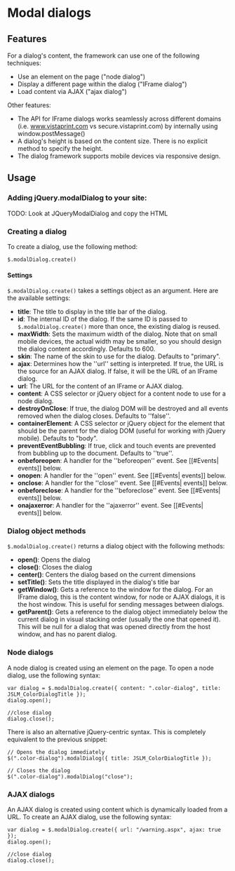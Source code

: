 # Modal dialogs

## Features

For a dialog's content, the framework can use one of the following techniques:

* Use an element on the page ("node dialog")
* Display a different page within the dialog ("IFrame dialog")
* Load content via AJAX ("ajax dialog")

Other features:

* The API for IFrame dialogs works seamlessly across different domains (i.e. www.vistaprint.com vs secure.vistaprint.com) by internally using window.postMessage()
* A dialog's height is based on the content size. There is no explicit method to specify the height.
* The dialog framework supports mobile devices via responsive design.

## Usage

### Adding jQuery.modalDialog to your site:

TODO: Look at JQueryModalDialog and copy the HTML

### Creating a dialog

To create a dialog, use the following method:

    $.modalDialog.create()

#### Settings

`$.modalDialog.create()` takes a settings object as an argument. Here are the available settings:

* **title**: The title to display in the title bar of the dialog.
* **id**: The internal ID of the dialog. If the same ID is passed to <code>$.modalDialog.create()</code> more than once, the existing dialog is reused.
* **maxWidth**: Sets the maximum width of the dialog. Note that on small mobile devices, the actual width may be smaller, so you should design the dialog content accordingly. Defaults to 600.
* **skin**:  The name of the skin to use for the dialog. Defaults to "primary".
* **ajax**:  Determines how the ''url'' setting is interpreted. If true, the URL is the source for an AJAX dialog. If false, it will be the URL of an IFrame dialog.
* **url**:  The URL for the content of an IFrame or AJAX dialog.
* **content**:  A CSS selector or jQuery object for a content node to use for a node dialog.
* **destroyOnClose**:  If true, the dialog DOM will be destroyed and all events removed when the dialog closes. Defaults to ''false''.
* **containerElement**:  A CSS selector or jQuery object for the element that should be the parent for the dialog DOM (useful for working with jQuery mobile). Defaults to "body".
* **preventEventBubbling**:  If true, click and touch events are prevented from bubbling up to the document. Defaults to ''true''.
* **onbeforeopen**: A handler for the ''beforeopen'' event. See [[#Events| events]] below.
* **onopen**: A handler for the ''open'' event. See [[#Events| events]] below.
* **onclose**: A handler for the ''close'' event. See [[#Events| events]] below.
* **onbeforeclose**: A handler for the ''beforeclose'' event. See [[#Events| events]] below.
* **onajaxerror**:  A handler for the ''ajaxerror'' event. See [[#Events| events]] below.

### Dialog object methods

`$.modalDialog.create()` returns a dialog object with the following methods:

* **open()**: Opens the dialog
* **close()**: Closes the dialog
* **center()**: Centers the dialog based on the current dimensions
* **setTitle()**: Sets the title displayed in the dialog's title bar
* **getWindow()**: Gets a reference to the window for the dialog. For an IFrame dialog, this is the content window, for node or AJAX dialogs, it is the host window. This is useful for sending messages between dialogs.
* **getParent()**: Gets a reference to the dialog object immediately below the current dialog in visual stacking order (usually the one that opened it). This will be null for a dialog that was opened directly from the host window, and has no parent dialog.

### Node dialogs

A node dialog is created using an element on the page. To open a node dialog, use the following syntax:

    var dialog = $.modalDialog.create({ content: ".color-dialog", title: JSLM_ColorDialogTitle });
    dialog.open();
     
    //close dialog
    dialog.close();

There is also an alternative jQuery-centric syntax. This is completely equivalent to the previous snippet:

    // Opens the dialog immediately
    $(".color-dialog").modalDialog({ title: JSLM_ColorDialogTitle });
    
    // Closes the dialog
    $(".color-dialog").modalDialog("close");

### AJAX dialogs

An AJAX dialog is created using content which is dynamically loaded from a URL. To create an AJAX dialog, use the following syntax:

    var dialog = $.modalDialog.create({ url: "/warning.aspx", ajax: true });
    dialog.open();
     
    //close dialog
    dialog.close();
